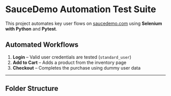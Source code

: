 # SauceDemo Automation Test Suite

This project automates key user flows on [saucedemo.com](https://www.saucedemo.com) using **Selenium with Python** and **Pytest**.

## Automated Workflows

1. **Login** – Valid user credentials are tested (`standard_user`)
2. **Add to Cart** – Adds a product from the inventory page
3. **Checkout** – Completes the purchase using dummy user data

---

## Folder Structure

